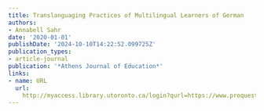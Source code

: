 ```yaml
---
title: Translanguaging Practices of Multilingual Learners of German
authors:
- Annabell Sahr
date: '2020-01-01'
publishDate: '2024-10-10T14:22:52.099725Z'
publication_types:
- article-journal
publication: '*Athens Journal of Education*'
links:
- name: URL
  url: 
    http://myaccess.library.utoronto.ca/login?qurl=https://www.proquest.com/docview/2396840428?accountid=14771&bdid=38382&_bd=bFay6PVo%2FDum7jDkH%2BnM4bRvgiI%3D
---
```

